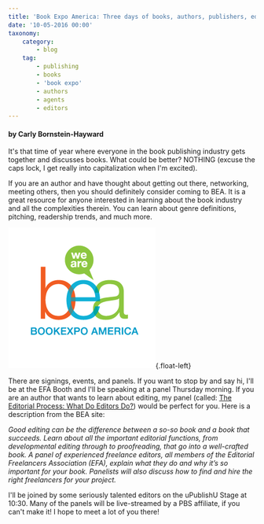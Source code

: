 ```yaml
---
title: 'Book Expo America: Three days of books, authors, publishers, editors, and all things that make me happy'
date: '10-05-2016 00:00'
taxonomy:
    category:
        - blog
    tag:
        - publishing
        - books
        - 'book expo'
        - authors
        - agents
        - editors
---
```


#### by Carly Bornstein-Hayward

It's that time of year where everyone in the book publishing industry gets together and discusses books. What could be better? NOTHING (excuse the caps lock, I get really into capitalization when I'm excited).

If you are an author and have thought about getting out there, networking, meeting others, then you should definitely consider coming to BEA. It is a great resource for anyone interested in learning about the book industry and all the complexities therein. You can learn about genre definitions, pitching, readership trends, and much more. 

![](BEA-Logo_CBEditing.png){.float-left}

There are signings, events, and panels. If you want to stop by and say hi, I'll be at the EFA Booth and I'll be speaking at a panel Thursday morning. If you are an author that wants to learn about editing, my panel (called: [The Editorial Process: What Do Editors Do?](http://www.bookexpoamerica.com/en/Sessions/26952/The-Editorial-Process-What-Do-Editors-Do?target=_blank)) would be perfect for you. Here is a description from the BEA site:

_Good editing can be the difference between a so-so book and a book that succeeds. Learn about all the important editorial functions, from developmental editing through to proofreading, that go into a well-crafted book. A panel of experienced freelance editors, all members of the Editorial Freelancers Association (EFA), explain what they do and why it’s so important for your book. Panelists will also discuss how to find and hire the right freelancers for your project._

I'll be joined by some seriously talented editors on the uPublishU Stage at 10:30. Many of the panels will be live-streamed by a PBS affiliate, if you can't make it! I hope to meet a lot of you there!